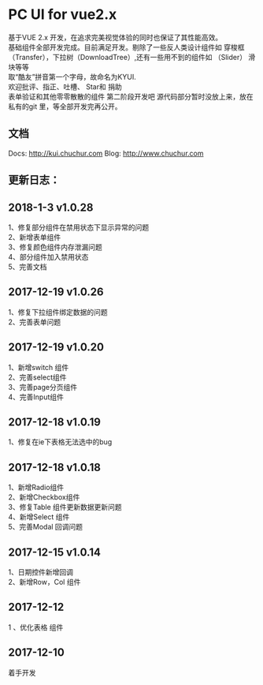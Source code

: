 # PC UI for vue2.x
  基于VUE 2.x 开发，在追求完美视觉体验的同时也保证了其性能高效。  
  基础组件全部开发完成。目前满足开发。剔除了一些反人类设计组件如 穿梭框（Transfer），下拉树（DownloadTree）,还有一些用不到的组件如 （Slider） 滑块等等  
  取“酷友”拼音第一个字母，故命名为KYUI.  
  欢迎批评、指正、吐槽、 Star和 捐助  
  表单验证和其他零零散散的组件 第二阶段开发吧
  源代码部分暂时没放上来，放在私有的git 里，等全部开发完再公开。
## 文档
Docs: <a href="https://kui.chuchur.com"> http://kui.chuchur.com </a>
Blog: <a href="https://www.chuchur.com"> http://www.chuchur.com </a> 

## 更新日志：
## 2018-1-3 v1.0.28  
1、修复部分组件在禁用状态下显示异常的问题  
2、新增表单组件  
3、修复颜色组件内存泄漏问题  
4、部分组件加入禁用状态  
5、完善文档  

## 2017-12-19 v1.0.26  
1、修复下拉组件绑定数据的问题  
2、完善表单问题  

## 2017-12-19 v1.0.20  
1、新增switch 组件  
2、完善select组件  
3、完善page分页组件  
4、完善Input组件  

## 2017-12-18 v1.0.19  
1、修复在ie下表格无法选中的bug  


## 2017-12-18 v1.0.18  
1、新增Radio组件  
2、新增Checkbox组件  
3、修复Table 组件更新数据更新问题  
4、新增Select 组件  
5、完善Modal 回调问题  

## 2017-12-15 v1.0.14  
1、日期控件新增回调  
2、新增Row，Col 组件  

## 2017-12-12 
1 、优化表格 组件  

## 2017-12-10
着手开发  
